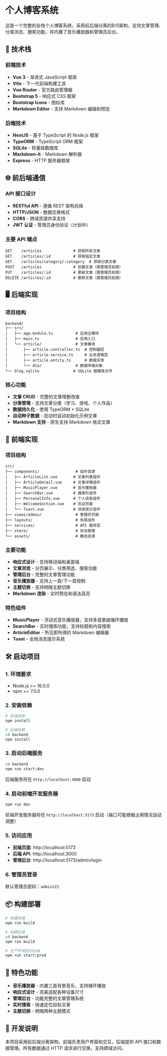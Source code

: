 # 个人博客系统

这是一个完整的全栈个人博客系统，采用前后端分离的B/S架构，支持文章管理、分类浏览、搜索功能，并内置了音乐播放器和管理员后台。

## 🚀 技术栈

### 前端技术
- **Vue 3** - 渐进式 JavaScript 框架
- **Vite** - 下一代前端构建工具
- **Vue Router** - 官方路由管理器
- **Bootstrap 5** - 响应式 CSS 框架
- **Bootstrap Icons** - 图标库
- **Markdown Editor** - 支持 Markdown 编辑和预览

### 后端技术
- **NestJS** - 基于 TypeScript 的 Node.js 框架
- **TypeORM** - TypeScript ORM 框架
- **SQLite** - 轻量级数据库
- **Markdown-it** - Markdown 解析器
- **Express** - HTTP 服务器框架

## 🌐 前后端通信

### API 接口设计
- **RESTful API** - 遵循 REST 架构风格
- **HTTP/JSON** - 数据交换格式
- **CORS** - 跨域资源共享支持
- **JWT 认证** - 管理员身份验证（计划中）

### 主要 API 端点
```
GET    /articles              # 获取所有文章
GET    /articles/:id          # 获取指定文章
GET    /articles/category/:category  # 获取分类文章
POST   /articles              # 创建文章（需管理员权限）
PUT    /articles/:id          # 更新文章（需管理员权限）
DELETE /articles/:id          # 删除文章（需管理员权限）
```

## 🖥️ 后端实现

### 项目结构
```
backend/
├── src/
│   ├── app.module.ts          # 应用主模块
│   ├── main.ts                # 应用入口
│   └── article/               # 文章模块
│       ├── article.controller.ts  # 控制器层
│       ├── article.service.ts     # 业务逻辑层
│       ├── article.entity.ts      # 数据实体
│       └── dto/               # 数据传输对象
└── blog.sqlite               # SQLite 数据库文件
```

### 核心功能
- **文章 CRUD** - 完整的文章增删改查
- **分类管理** - 支持文章分类（学习、游戏、个人作品）
- **数据持久化** - 使用 TypeORM + SQLite
- **自动种子数据** - 启动时自动初始化示例文章
- **Markdown 支持** - 原生支持 Markdown 格式文章

## 🎨 前端实现

### 项目结构
```
src/
├── components/                # 组件目录
│   ├── ArticleList.vue       # 文章列表组件
│   ├── ArticleDetail.vue     # 文章详情组件
│   ├── MusicPlayer.vue       # 音乐播放器
│   ├── SearchBar.vue         # 搜索栏组件
│   ├── PersonalInfo.vue      # 个人信息组件
│   ├── WelcomeSection.vue    # 欢迎页面
│   └── Toast.vue             # 消息提示组件
├── views/admin/               # 管理员页面
├── layouts/                   # 布局组件
├── services/                  # API 服务层
├── store/                     # 状态管理
└── assets/                    # 静态资源
```

### 主要功能
- **响应式设计** - 支持移动端和桌面端
- **文章浏览** - 分页展示、分类筛选、搜索功能
- **管理后台** - 完整的文章管理功能
- **音乐播放器** - 支持上一首/下一首控制
- **主题切换** - 支持明暗主题切换
- **Markdown 渲染** - 实时预览和语法高亮

### 特色组件
- **MusicPlayer** - 浮动式音乐播放器，支持多首歌曲循环播放
- **SearchBar** - 实时搜索功能，支持标题和内容搜索
- **ArticleEditor** - 所见即所得的 Markdown 编辑器
- **Toast** - 全局消息提示系统

## 🛠️ 启动项目

### 1. 环境要求
- Node.js >= 16.0.0
- npm >= 7.0.0

### 2. 安装依赖

```bash
# 前端依赖
npm install

# 后端依赖
cd backend
npm install
```

### 3. 启动后端服务

```bash
cd backend
npm run start:dev
```

后端服务将在 `http://localhost:3000` 启动

### 4. 启动前端开发服务器

```bash
npm run dev
```

前端开发服务器将在 `http://localhost:5173` 启动（端口可能根据占用情况自动调整）

### 5. 访问应用

- **前端页面**: http://localhost:5173
- **后端 API**: http://localhost:3000
- **管理后台**: http://localhost:5173/admin/login

### 6. 管理员登录

默认管理员密码：`admin123`

## 📦 构建部署

```bash
# 构建前端
npm run build

# 构建后端
cd backend
npm run build

# 生产环境启动后端
npm run start:prod
```

## 🎵 特色功能

- **音乐播放器** - 内置三首背景音乐，支持循环播放
- **响应式设计** - 完美适配各种设备尺寸
- **管理后台** - 功能完整的文章管理系统
- **实时搜索** - 快速定位目标文章
- **主题切换** - 明暗两种主题模式

## 📝 开发说明

本项目采用前后端分离架构，前端负责用户界面和交互，后端提供 API 接口和数据管理。所有数据通过 HTTP 请求进行交换，支持跨域访问。
   

